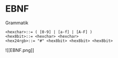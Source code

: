 # EBNF
Grammatik
```
<hexchar>::= ( [0-9] | [a-f] | [A-F] )
<hex8bit>::= <hexchar> <hexchar>
<hex24rgb>::= "#" <hex8bit> <hex8bit> <hex8bit>
```

![[EBNF.png]]